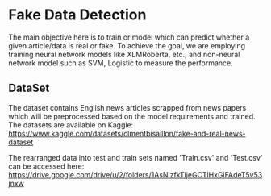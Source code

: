 # Fake Data Detection

The main objective here is to train or model which can predict whether a given article/data is real or fake. To achieve the goal, we are employing training neural network models like XLMRoberta, etc., and non-neural network model such as SVM, Logistic to measure the performance. 

## DataSet
The dataset contains English news articles scrapped from news papers which will be preprocessed based on the model requirements and trained. The datasets are available on Kaggle: https://www.kaggle.com/datasets/clmentbisaillon/fake-and-real-news-dataset

The rearranged data into test and train sets named 'Train.csv' and 'Test.csv' can be accessed here: https://drive.google.com/drive/u/2/folders/1AsNlzfkTljeGCTlHxGiFAdeT5v53jnxw